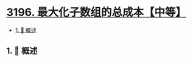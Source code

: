 # [3196. 最大化子数组的总成本【中等】](https://github.com/tnotesjs/TNotes.leetcode/tree/main/notes/3196.%20%E6%9C%80%E5%A4%A7%E5%8C%96%E5%AD%90%E6%95%B0%E7%BB%84%E7%9A%84%E6%80%BB%E6%88%90%E6%9C%AC%E3%80%90%E4%B8%AD%E7%AD%89%E3%80%91)

<!-- region:toc -->

- [1. 📝 概述](#1--概述)

<!-- endregion:toc -->

## 1. 📝 概述

